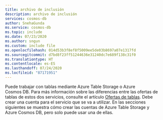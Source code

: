 ```yaml
---
title: archivo de inclusión
description: archivo de inclusión
services: cosmos-db
author: SnehaGunda
ms.service: cosmos-db
ms.topic: include
ms.date: 07/23/2020
ms.author: sngun
ms.custom: include file
ms.openlocfilehash: 014d53b3f8ef8f5009ee5de03b8697a07e1317fd
ms.sourcegitcommit: d7bd8f23ff51244636e31240dc7e689f138c31f0
ms.translationtype: HT
ms.contentlocale: es-ES
ms.lasthandoff: 07/24/2020
ms.locfileid: "87171951"
---
```

Puede trabajar con tablas mediante Azure Table Storage o Azure Cosmos DB. Para más información sobre las diferencias entre las ofertas de tablas de estos dos servicios, consulte el artículo [Ofertas de tablas](../articles/cosmos-db/table-introduction.md#table-offerings). Debe crear una cuenta para el servicio que se va a utilizar. En las secciones siguientes se muestra cómo crear las cuentas de Azure Table Storage y Azure Cosmos DB, pero solo puede usar una de ellas. 
